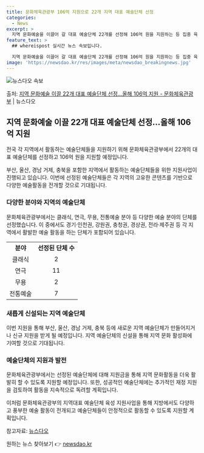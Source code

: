 ```yaml
---
title: 문화체육관광부 106억 지원으로 22개 지역 대표 예술단체 선정
categories:
  - News
excerpt: >
  지역 문화예술을 이끌어 갈 대표 예술단체 22개를 선정해 106억 원을 지원하는 등 집중 육성한다. 아울러,…
feature_text: >
  ## whereispost 실시간 뉴스 속보입니다.

  지역 문화예술을 이끌어 갈 대표 예술단체 22개를 선정해 106억 원을 지원하는 등 집중 육성한다. 아울러,…
image: 'https://newsdao.kr/res/images/meta/newsdao_breakingnews.jpg'
---
```


![뉴스다오 속보](https://newsdao.kr/res/images/meta/newsdao_breakingnews.jpg)

<p>출처: <a href="https://newsdao.kr/3903" rel="dofollow">지역 문화예술 이끌 22개 대표 예술단체 선정…올해 106억 지원 - 문화체육관광부</a> | 뉴스다오</p>

<h2 data-ke-size="size26">지역 문화예술 이끌 22개 대표 예술단체 선정…올해 106억 지원</h2>

전국 각 지역에서 활동하는 예술단체들을 지원하기 위해 문화체육관광부에서 22개의 대표 예술단체를 선정하고 106억 원을 지원할 예정입니다.

<p data-ke-size="size16">부산, 울산, 경남 거제, 충북을 포함한 지역에서 활동하는 예술단체들을 위한 지원사업이 진행되고 있습니다. 이번에 선정된 예술단체들은 각 지역의 고유한 콘텐츠를 기반으로 다양한 예술활동을 전개할 것으로 기대됩니다.</p>

<h3 data-ke-size="size24">다양한 분야와 지역의 예술단체</h3>

문화체육관광부에서는 클래식, 연극, 무용, 전통예술 분야 등 다양한 예술 분야의 단체를 선정했습니다. 이 중에서도 경기·인천권, 강원권, 충청권, 경상권, 전라·제주권 등 각 지역에서 활발한 예술 활동을 하는 단체가 포함되어 있습니다.

<table>
	<tr>
		<td style="text-align: center; height: 17px;"><b>분야</b></td>
		<td style="text-align: center; height: 17px;"><b>선정된 단체 수</b></td>
	</tr>
	<tr>
		<td style="text-align: center; height: 17px;">클래식</td>
		<td style="text-align: center; height: 17px;">2</td>
	</tr>
	<tr>
		<td style="text-align: center; height: 17px;">연극</td>
		<td style="text-align: center; height: 17px;">11</td>
	</tr>
	<tr>
		<td style="text-align: center; height: 17px;">무용</td>
		<td style="text-align: center; height: 17px;">2</td>
	</tr>
	<tr>
		<td style="text-align: center; height: 17px;">전통예술</td>
		<td style="text-align: center; height: 17px;">7</td>
	</tr>
</table>

<h3 data-ke-size="size24">새롭게 신설되는 지역 예술단체</h3>
<p data-ke-size="size16">이번 지원을 통해 부산, 울산, 경남 거제, 충북 등에 새로운 지역 예술단체가 만들어지거나 신규 지원을 받게 될 예정입니다. 지역 예술단체의 신설을 통해 지역 문화 활성화에 기여할 것으로 기대됩니다.</p>

<h3 data-ke-size="size24">예술단체의 지원과 발전</h3>
<p data-ke-size="size16">문화체육관광부에서는 선정된 예술단체에 대해 지원금을 통해 지역 문화활동을 더욱 활발히 할 수 있도록 지원할 예정입니다. 또한, 성공적인 예술단체에는 추가적인 재정 지원을 검토하여 활동을 지속적으로 독려할 계획입니다.</p>

이처럼 문화체육관광부의 지역대표 예술단체 육성 지원사업을 통해 지방에서도 다양하고 풍부한 예술 활동이 전개되고 예술단체들이 안정적으로 활동할 수 있도록 지원할 계획입니다.

참고자료: <a href="https://newsdao.kr/3903">뉴스다오</a> 

원하는 뉴스 찾아보기 👉 <a href="https://newsdao.kr" rel="dofollow">newsdao.kr</a>


